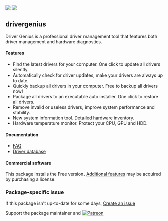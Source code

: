 [![](https://img.shields.io/chocolatey/v/drivergenius?color=green&label=drivergenius)](https://chocolatey.org/packages/drivergenius) [![](https://img.shields.io/chocolatey/dt/drivergenius)](https://chocolatey.org/packages/drivergenius)


## drivergenius

Driver Genius is a professional driver management tool that features both driver management and hardware diagnostics.

#### Features
* Find the latest drivers for your computer. One click to update all drivers silently.
* Automatically check for driver updates, make your drivers are always up to date.
* Quickly backup all drivers in your computer. Free to backup all drivers now!
* Package all drivers to an executable auto installer. One click to restore all drivers.
* Remove invalid or useless drivers, improve system performance and stability.
* New system information tool. Detailed hardware inventory.
* Hardware temperature monitor. Protect your CPU, GPU and HDD.

#### Documentation
* [FAQ](https://www.driver-soft.com/faq.html)
* [Driver database](https://www.driver-soft.com/drivers.html)

#### Commercial software
This package installs the Free version. [Additional features](https://www.driver-soft.com/order.html) may be acquired by purchasing a license.

### Package-specific issue
If this package isn't up-to-date for some days, [Create an issue](https://github.com/tunisiano187/Chocolatey-packages/issues/new/choose)

Support the package maintainer and [![Patreon](https://cdn.jsdelivr.net/gh/tunisiano187/Chocolatey-packages@d15c4e19c709e7148588d4523ffc6dd3cd3c7e5e/icons/patreon.png)](https://www.patreon.com/tunisiano)
